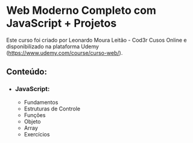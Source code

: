 # Web Moderno Completo com JavaScript + Projetos
Este curso foi criado por Leonardo Moura Leitão - Cod3r Cusos Online e disponibilizado na plataforma Udemy (https://www.udemy.com/course/curso-web/).

## Conteúdo:
* ### **JavaScript:** 
	* Fundamentos
	* Estruturas de Controle
	* Funções
	* Objeto
	* Array
	* Exercícios

